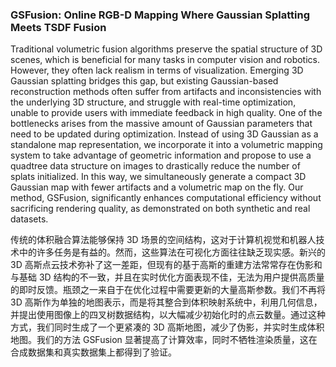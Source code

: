 ### GSFusion: Online RGB-D Mapping Where Gaussian Splatting Meets TSDF Fusion

Traditional volumetric fusion algorithms preserve the spatial structure of 3D scenes, which is beneficial for many tasks in computer vision and robotics. However, they often lack realism in terms of visualization. Emerging 3D Gaussian splatting bridges this gap, but existing Gaussian-based reconstruction methods often suffer from artifacts and inconsistencies with the underlying 3D structure, and struggle with real-time optimization, unable to provide users with immediate feedback in high quality. One of the bottlenecks arises from the massive amount of Gaussian parameters that need to be updated during optimization. Instead of using 3D Gaussian as a standalone map representation, we incorporate it into a volumetric mapping system to take advantage of geometric information and propose to use a quadtree data structure on images to drastically reduce the number of splats initialized. In this way, we simultaneously generate a compact 3D Gaussian map with fewer artifacts and a volumetric map on the fly. Our method, GSFusion, significantly enhances computational efficiency without sacrificing rendering quality, as demonstrated on both synthetic and real datasets.

传统的体积融合算法能够保持 3D 场景的空间结构，这对于计算机视觉和机器人技术中的许多任务是有益的。然而，这些算法在可视化方面往往缺乏现实感。新兴的 3D 高斯点云技术弥补了这一差距，但现有的基于高斯的重建方法常常存在伪影和与基础 3D 结构的不一致，并且在实时优化方面表现不佳，无法为用户提供高质量的即时反馈。瓶颈之一来自于在优化过程中需要更新的大量高斯参数。我们不再将 3D 高斯作为单独的地图表示，而是将其整合到体积映射系统中，利用几何信息，并提出使用图像上的四叉树数据结构，以大幅减少初始化时的点云数量。通过这种方式，我们同时生成了一个更紧凑的 3D 高斯地图，减少了伪影，并实时生成体积地图。我们的方法 GSFusion 显著提高了计算效率，同时不牺牲渲染质量，这在合成数据集和真实数据集上都得到了验证。
